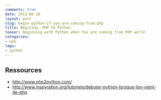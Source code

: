 ```yaml
---
comments: true
date: 2013-06-18
layout: post
slug: begin-python-if-you-are-coming-from-php
title: Begining. PHP to Python
teaser: Beginning with Python when You are coming from PHP world
categories:
- web
tags:
- python
---
```


## Ressources

 * http://www.php2python.com/
 * http://www.inspyration.org/tutoriels/debuter-python-lorsque-lon-vient-de-php
